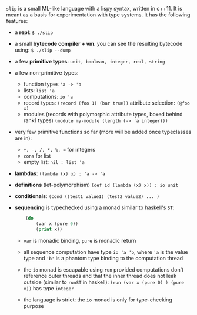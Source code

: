 `slip` is a small ML-like language with a lispy syntax, written in c++11. It is
meant as a basis for experimentation with type systems. It has the following
features:

- a **repl**: 
  `$ ./slip`
  
- a small **bytecode compiler + vm**. you can see the resulting bytecode using: 
  `$ ./slip --dump`

- a few **primitive types**: `unit, boolean, integer, real, string`
- a few non-primitive types:
  - function types `'a -> 'b`
  - lists: `list 'a`
  - computations: `io 'a`
  - record types: `(record (foo 1) (bar true))` attribute selection: `(@foo x)`
  - modules (records with polymorphic attribute types, boxed behind rank1 types)
    `(module my-module (length (-> 'a integer)))`
  
- very few primitive functions so far (more will be added once typeclasses are
  in):
  - `+, -, /, *, %, =` for integers
  - `cons` for list
  - empty list: `nil : list 'a`

- **lambdas**: `(lambda (x) x) : 'a -> 'a`
- **definitions** (let-polymorphism) `(def id (lambda (x) x)) : io unit`



- **conditionals**: `(cond ((test1 value1) (test2 value2) ... )`

- **sequencing** is typechecked using a monad similar to haskell's `ST`:
    ```lisp
        (do
            (var x (pure 0))
            (print x))
    ```
    - `var` is monadic binding, `pure` is monadic return
    - all sequence computation have type `io 'a 'b`, where `'a` is the value
      type and `'b'` is a phantom type binding to the computation thread
      
    - the `io` monad is escapable using `run` provided computations don't
      reference outer threads and that the inner thread does not leak outside
      (similar to `runST` in haskell): `(run (var x (pure 0) ) (pure x))` has
      type `integer`
      
    - the language is strict: the `io` monad is only for type-checking purpose
